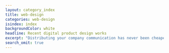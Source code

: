 ```yaml
---
layout: category_index
title: web-design
categories: web-design
isindex: index
backgroundColor: white
headline: Recent digital product design works
excerpt: "Distributing your company communication has never been cheaper and Web Design is now accessible for the smallest players too."
search_omit: true
---
```

